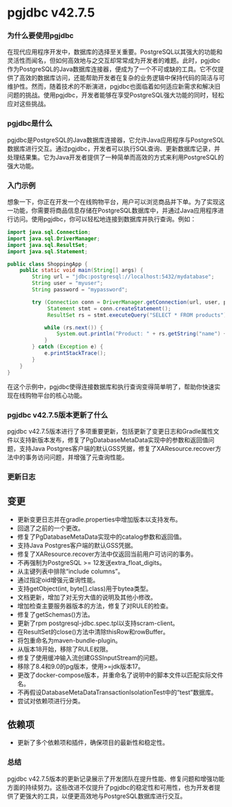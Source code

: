 # pgjdbc v42.7.5
### 为什么要使用pgjdbc

在现代应用程序开发中，数据库的选择至关重要。PostgreSQL以其强大的功能和灵活性而闻名，但如何高效地与之交互却常常成为开发者的难题。此时，pgjdbc作为PostgreSQL的Java数据库连接器，便成为了一个不可或缺的工具。它不仅提供了高效的数据库访问，还能帮助开发者在复杂的业务逻辑中保持代码的简洁与可维护性。然而，随着技术的不断演进，pgjdbc也面临着如何适应新需求和解决旧问题的挑战。使用pgjdbc，开发者能够在享受PostgreSQL强大功能的同时，轻松应对这些挑战。

### pgjdbc是什么

pgjdbc是PostgreSQL的Java数据库连接器，它允许Java应用程序与PostgreSQL数据库进行交互。通过pgjdbc，开发者可以执行SQL查询、更新数据库记录，并处理结果集。它为Java开发者提供了一种简单而高效的方式来利用PostgreSQL的强大功能。

### 入门示例

想象一下，你正在开发一个在线购物平台，用户可以浏览商品并下单。为了实现这一功能，你需要将商品信息存储在PostgreSQL数据库中，并通过Java应用程序进行访问。使用pgjdbc，你可以轻松地连接到数据库并执行查询。例如：

```java
import java.sql.Connection;
import java.sql.DriverManager;
import java.sql.ResultSet;
import java.sql.Statement;

public class ShoppingApp {
    public static void main(String[] args) {
        String url = "jdbc:postgresql://localhost:5432/mydatabase";
        String user = "myuser";
        String password = "mypassword";

        try (Connection conn = DriverManager.getConnection(url, user, password);
             Statement stmt = conn.createStatement();
             ResultSet rs = stmt.executeQuery("SELECT * FROM products")) {

            while (rs.next()) {
                System.out.println("Product: " + rs.getString("name") + ", Price: " + rs.getDouble("price"));
            }
        } catch (Exception e) {
            e.printStackTrace();
        }
    }
}
```

在这个示例中，pgjdbc使得连接数据库和执行查询变得简单明了，帮助你快速实现在线购物平台的核心功能。

### pgjdbc v42.7.5版本更新了什么

pgjdbc v42.7.5版本进行了多项重要更新，包括更新了变更日志和Gradle属性文件以支持新版本发布，修复了PgDatabaseMetaData实现中的参数和返回值问题，支持Java Postgres客户端的默认GSS凭据，修复了XAResource.recover方法中的事务访问问题，并增强了元查询性能。

### 更新日志

## 变更
- 更新变更日志并在gradle.properties中增加版本以支持发布。
- 回退了之前的一个更改。
- 修复了PgDatabaseMetaData实现中的catalog参数和返回值。
- 支持Java Postgres客户端的默认GSS凭据。
- 修复了XAResource.recover方法中仅返回当前用户可访问的事务。
- 不再强制为PostgreSQL >= 12发送extra_float_digits。
- 从主键列表中排除“include columns”。
- 通过指定oid增强元查询性能。
- 支持getObject(int, byte[].class)用于bytea类型。
- 文档更新，增加了对无穷大值的说明及其他小修改。
- 增加检查主要服务器版本的方法，修复了对RULE的检查。
- 修复了getSchemas()方法。
- 更新了rpm postgresql-jdbc.spec.tpl以支持scram-client。
- 在ResultSet的close()方法中清除thisRow和rowBuffer。
- 将包重命名为maven-bundle-plugin。
- 从版本18开始，移除了RULE权限。
- 修复了使用缓冲输入流创建GSSInputStream的问题。
- 移除了8.4和9.0的pg版本，使用>=jdk版本17。
- 更改了docker-compose版本，并重命名了说明中的脚本文件以匹配实际文件名。
- 不再假设DatabaseMetaDataTransactionIsolationTest中的“test”数据库。
- 尝试对依赖项进行分类。

## 依赖项
- 更新了多个依赖项和插件，确保项目的最新性和稳定性。

### 总结

pgjdbc v42.7.5版本的更新记录展示了开发团队在提升性能、修复问题和增强功能方面的持续努力。这些改进不仅提升了pgjdbc的稳定性和可用性，也为开发者提供了更强大的工具，以便更高效地与PostgreSQL数据库进行交互。